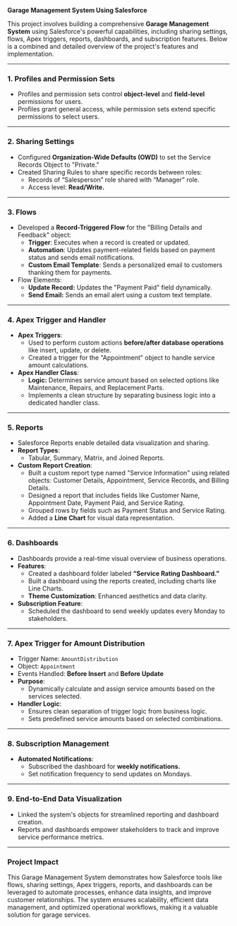  **Garage Management System Using Salesforce**  

This project involves building a comprehensive **Garage Management System** using Salesforce's powerful capabilities, including sharing settings, flows, Apex triggers, reports, dashboards, and subscription features. Below is a combined and detailed overview of the project's features and implementation.

---

### **1. Profiles and Permission Sets**
- Profiles and permission sets control **object-level** and **field-level** permissions for users. 
- Profiles grant general access, while permission sets extend specific permissions to select users.

---

### **2. Sharing Settings**
- Configured **Organization-Wide Defaults (OWD)** to set the Service Records Object to "Private."
- Created Sharing Rules to share specific records between roles:
  - Records of “Salesperson” role shared with “Manager” role.
  - Access level: **Read/Write.**

---

### **3. Flows**  
- Developed a **Record-Triggered Flow** for the "Billing Details and Feedback" object:
  - **Trigger**: Executes when a record is created or updated.
  - **Automation**: Updates payment-related fields based on payment status and sends email notifications.
  - **Custom Email Template**: Sends a personalized email to customers thanking them for payments.
- Flow Elements:
  - **Update Record:** Updates the "Payment Paid" field dynamically.
  - **Send Email:** Sends an email alert using a custom text template.

---

### **4. Apex Trigger and Handler**  
- **Apex Triggers**:
  - Used to perform custom actions **before/after database operations** like insert, update, or delete.
  - Created a trigger for the "Appointment" object to handle service amount calculations.
- **Apex Handler Class**:
  - **Logic:** Determines service amount based on selected options like Maintenance, Repairs, and Replacement Parts.
  - Implements a clean structure by separating business logic into a dedicated handler class.

---

### **5. Reports**
- Salesforce Reports enable detailed data visualization and sharing.  
- **Report Types**:  
  - Tabular, Summary, Matrix, and Joined Reports.  
- **Custom Report Creation**:
  - Built a custom report type named "Service Information" using related objects: Customer Details, Appointment, Service Records, and Billing Details.
  - Designed a report that includes fields like Customer Name, Appointment Date, Payment Paid, and Service Rating.
  - Grouped rows by fields such as Payment Status and Service Rating.
  - Added a **Line Chart** for visual data representation.

---

### **6. Dashboards**
- Dashboards provide a real-time visual overview of business operations.
- **Features**:
  - Created a dashboard folder labeled **“Service Rating Dashboard.”**
  - Built a dashboard using the reports created, including charts like Line Charts.
  - **Theme Customization**: Enhanced aesthetics and data clarity.
- **Subscription Feature**:
  - Scheduled the dashboard to send weekly updates every Monday to stakeholders.

---

### **7. Apex Trigger for Amount Distribution**
- Trigger Name: `AmountDistribution`
- Object: `Appointment`
- Events Handled: **Before Insert** and **Before Update**
- **Purpose**:
  - Dynamically calculate and assign service amounts based on the services selected.
- **Handler Logic**:
  - Ensures clean separation of trigger logic from business logic.
  - Sets predefined service amounts based on selected combinations.

---

### **8. Subscription Management**
- **Automated Notifications**:
  - Subscribed the dashboard for **weekly notifications.**
  - Set notification frequency to send updates on Mondays.

---

### **9. End-to-End Data Visualization**
- Linked the system's objects for streamlined reporting and dashboard creation.
- Reports and dashboards empower stakeholders to track and improve service performance metrics.

---

### **Project Impact**
This Garage Management System demonstrates how Salesforce tools like flows, sharing settings, Apex triggers, reports, and dashboards can be leveraged to automate processes, enhance data insights, and improve customer relationships. The system ensures scalability, efficient data management, and optimized operational workflows, making it a valuable solution for garage services.
